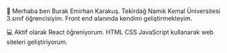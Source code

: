 #
 
👋 Merhaba ben Burak Emirhan Karakuş. Tekirdağ Namık Kemal Üniversitesi 3.sınıf öğrencisiyim. Front end alanında kendimi geliştirmekteyim.

💻 Aktif olarak React öğreniyorum. HTML CSS JavaScript kullanarak web siteleri geliştiriyorum.
<!--
**karakusburak/karakusburak** is a ✨ _special_ ✨ repository because its `README.md` (this file) appears on your GitHub profile.

Here are some ideas to get you started:

- 🔭 I’m currently working on ...
- 🌱 I’m currently learning ...
- 👯 I’m looking to collaborate on ...
- 🤔 I’m looking for help with ...
- 💬 Ask me about ...
- 📫 How to reach me: ...
- 😄 Pronouns: ...
- ⚡ Fun fact: ...
-->
